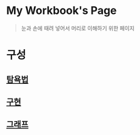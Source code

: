 # My Workbook's Page
> 눈과 손에 때려 넣어서 머리로 이해하기 위한 페이지

# 구성
## [탐욕법](https://github.com/InSeong-So/Algorithm/tree/master/workbook/a.greedy)

## [구현](https://github.com/InSeong-So/Algorithm/tree/master/workbook/b.implementation)

## [그래프](https://github.com/InSeong-So/Algorithm/tree/master/workbook/c.graph)
